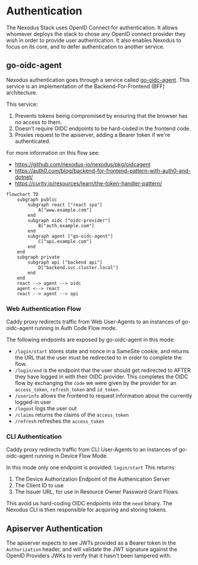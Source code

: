 # Authentication

The Nexodus Stack uses OpenID Connect for authentication.
It allows whomever deploys the stack to chose any OpenID connect provider they wish in order to provide user authentication.
It also enables Nexodus to focus on its core, and to defer authentication to another service.

## go-oidc-agent

Nexodus authentication goes through a service called [go-oidc-agent](https://github.com/nexodus-io/nexodus/pkg/oidcagent). This service is an implementation of the Backend-For-Frontend (BFF) architecture.

This service:
1. Prevents tokens being compromised by ensuring that the browser has no access to them.
1. Doesn't require OIDC endpoints to be hard-coded in the frontend code.
1. Proxies request to the apiserver, adding a Bearer token if we're authenticated.

For more information on this flow see:

- <https://github.com/nexodus-io/nexodus/pkg/oidcagent>
- <https://auth0.com/blog/backend-for-frontend-pattern-with-auth0-and-dotnet/>
- <https://curity.io/resources/learn/the-token-handler-pattern/>

```mermaid
flowchart TD
    subgraph public
        subgraph react ["react spa"]
            A["www.example.com"]
        end
        subgraph oidc ["oidc-provider"]
            B["auth.example.com"]
        end
        subgraph agent ["go-oidc-agent"]
            C["api.example.com"]
        end
    end
    subgraph private
        subgraph api ["backend api"]
            D["backend.svc.cluster.local"]
        end
    end
    react --> agent --> oidc
    agent <--> react
    react --> agent --> api
```

### Web Authentication Flow

Caddy proxy redirects traffic from Web User-Agents to an instances of go-oidc-agent running in Auth Code Flow mode.

The following endpoints are exposed by go-oidc-agent in this mode:

- `/login/start` stores state and nonce in a SameSite cookie, and returns the URL that the user must be redirected to in order to complete the flow.
- `/login/end` is the endpoint that the user should get redirected to AFTER they have logged in with their OIDC provider. This completes the OIDC flow by exchanging the `code` we were given by the provider for an `access_token`, `refresh_token` and `id_token`.
- `/userinfo` allows the frontend to request information about the currently logged-in user
- `/logout` logs the user out
- `/claims` returns the claims of the `access_token`
- `/refresh` refreshes the `access_token`

### CLI Authentication

Caddy proxy redirects traffic from CLI User-Agents to an instances of go-oidc-agent running in Device Flow Mode.

In this mode only one endpoint is provided: `login/start`
This returns:
1. The Device Authorization Endpoint of the Authenication Server
1. The Client ID to use
1. The Issuer URL, for use in Resource Owner Password Grant Flows

This avoid us hard-coding OIDC endpoints into the `nexd` binary.
The Nexodus CLI is then responsible for acquiring and storing tokens.

## Apiserver Authentication

The apiserver expects to see JWTs provided as a Bearer token in the `Authorization` header, and will validate the JWT signature against the OpenID Providers JWKs to verify that it hasn't been tampered with.
